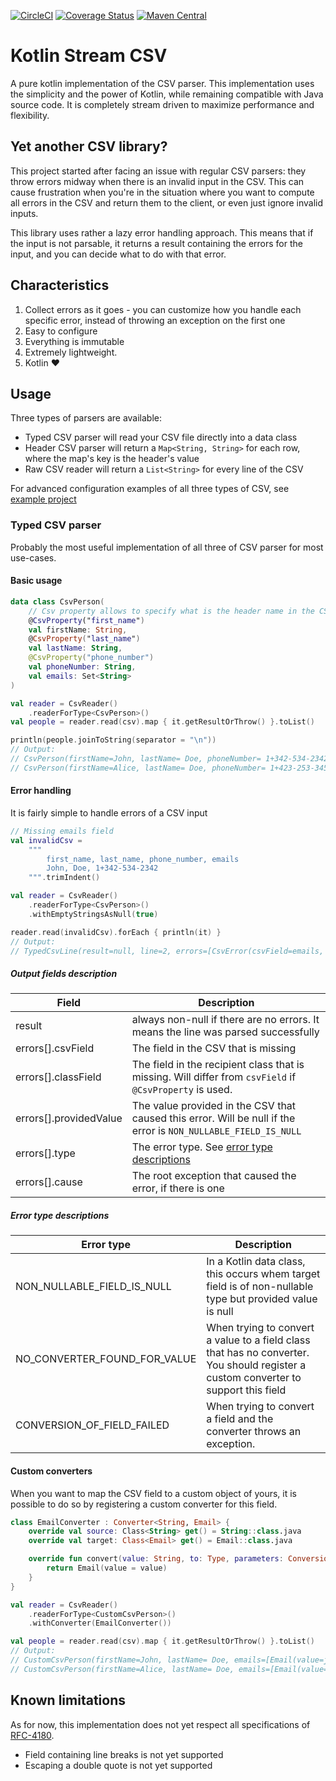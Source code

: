 [![CircleCI](https://circleci.com/gh/pelletier197/kotlin-stream-csv.svg?style=shield)](https://app.circleci.com/pipelines/github/pelletier197/kotlin-stream-csv) [![Coverage Status](https://coveralls.io/repos/github/pelletier197/kotlin-stream-csv/badge.svg)](https://coveralls.io/github/pelletier197/kotlin-stream-csv)  [![Maven Central](https://maven-badges.herokuapp.com/maven-central/io.github.pelletier197/csv-core/badge.svg)](https://maven-badges.herokuapp.com/maven-central/io.github.pelletier197/csv-core)


# Kotlin Stream CSV
A pure kotlin implementation of the CSV parser. This implementation uses the simplicity and the power of Kotlin, while remaining compatible with Java source code. It is completely stream driven to maximize performance and flexibility. 

## Yet another CSV library?
This project started after facing an issue with regular CSV parsers: they throw errors midway when there is an invalid input in the CSV. This can cause frustration when you're in the situation where you want to compute all errors in the CSV and return them to the client, or even just ignore invalid inputs.

This library uses rather a lazy error handling approach. This means that if the input is not parsable, it returns a result containing the errors for the input, and you can decide what to do with that error.
## Characteristics
1. Collect errors as it goes - you can customize how you handle each specific error, instead of throwing an exception on the first one
2. Easy to configure
3. Everything is immutable
4. Extremely lightweight. 
5. Kotlin :heart: 

## Usage 
Three types of parsers are available:
- Typed CSV parser will read your CSV file directly into a data class
- Header CSV parser will return a `Map<String, String>` for each row, where the map's key is the header's value
- Raw CSV reader will return a `List<String>` for every line of the CSV

For advanced configuration examples of all three types of CSV, see [example project](./examples/src/main/kotlin/io/github/pelletier197/csv)

### Typed CSV parser
Probably the most useful implementation of all three of CSV parser for most use-cases. 

#### Basic usage
```kotlin
data class CsvPerson(
    // Csv property allows to specify what is the header name in the CSV, while naming you class field how you wish
    @CsvProperty("first_name")
    val firstName: String,
    @CsvProperty("last_name")
    val lastName: String,
    @CsvProperty("phone_number")
    val phoneNumber: String,
    val emails: Set<String>
)

val reader = CsvReader()
    .readerForType<CsvPerson>()
val people = reader.read(csv).map { it.getResultOrThrow() }.toList()

println(people.joinToString(separator = "\n"))
// Output:
// CsvPerson(firstName=John, lastName= Doe, phoneNumber= 1+342-534-2342, emails=[john.doe.1@test.com, john.doe.2@test.com])
// CsvPerson(firstName=Alice, lastName= Doe, phoneNumber= 1+423-253-3453, emails=[ alice.doe@test.com ])
```

#### Error handling
It is fairly simple to handle errors of a CSV input

```kotlin
// Missing emails field
val invalidCsv =
    """
        first_name, last_name, phone_number, emails 
        John, Doe, 1+342-534-2342
    """.trimIndent()

val reader = CsvReader()
    .readerForType<CsvPerson>()
    .withEmptyStringsAsNull(true)

reader.read(invalidCsv).forEach { println(it) }
// Output:
// TypedCsvLine(result=null, line=2, errors=[CsvError(csvField=emails, classField=emails, providedValue=null, type=NON_NULLABLE_FIELD_IS_NULL, cause=null)])
```

##### Output fields description
| Field                  | Description                                                                                                     |
|------------------------|-----------------------------------------------------------------------------------------------------------------|
| result                 | always non-null if there are no errors. It means the line was parsed successfully                               |
| errors[].csvField      | The field in the CSV that is missing                                                                            |
| errors[].classField    | The field in the recipient class that is missing. Will differ from `csvField` if `@CsvProperty` is used.        |
| errors[].providedValue | The value provided in the CSV that caused this error. Will be null if the error is `NON_NULLABLE_FIELD_IS_NULL` |
| errors[].type          | The error type. See [error type descriptions](#error-type-descriptions)                                                               |
| errors[].cause         | The root exception that caused the error, if there is one                                                       |

##### Error type descriptions
| Error type                   | Description                                                                                                                   |
|------------------------------|-------------------------------------------------------------------------------------------------------------------------------|
| NON_NULLABLE_FIELD_IS_NULL   | In a Kotlin data class, this occurs whem target field is of non-nullable type but provided value is null                      |
| NO_CONVERTER_FOUND_FOR_VALUE | When trying to convert a value to a field class that has no converter. You should register a custom converter to support this field |
| CONVERSION_OF_FIELD_FAILED   | When trying to convert a field and the converter throws an exception.                                                         |

#### Custom converters
When you want to map the CSV field to a custom object of yours, it is possible to do so by registering a custom converter for this field.

```kotlin
class EmailConverter : Converter<String, Email> {
    override val source: Class<String> get() = String::class.java
    override val target: Class<Email> get() = Email::class.java

    override fun convert(value: String, to: Type, parameters: ConversionParameters): Email {
        return Email(value = value)
    }
}

val reader = CsvReader()
    .readerForType<CustomCsvPerson>()
    .withConverter(EmailConverter())

val people = reader.read(csv).map { it.getResultOrThrow() }.toList()
// Output:
// CustomCsvPerson(firstName=John, lastName= Doe, emails=[Email(value=john.doe.1@test.com), Email(value= john.doe.2@test.com)])
// CustomCsvPerson(firstName=Alice, lastName= Doe, emails=[Email(value= alice.doe@test.com )])
```


## Known limitations
As for now, this implementation does not yet respect all specifications of [RFC-4180](https://tools.ietf.org/html/rfc4180). 
- Field containing line breaks is not yet supported
- Escaping a double quote is not yet supported 
